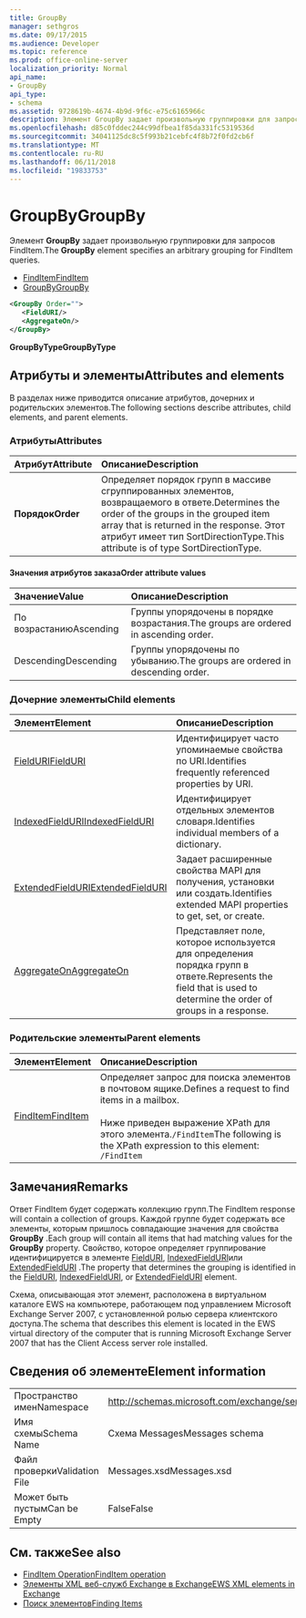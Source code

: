 ```yaml
---
title: GroupBy
manager: sethgros
ms.date: 09/17/2015
ms.audience: Developer
ms.topic: reference
ms.prod: office-online-server
localization_priority: Normal
api_name:
- GroupBy
api_type:
- schema
ms.assetid: 9728619b-4674-4b9d-9f6c-e75c6165966c
description: Элемент GroupBy задает произвольную группировки для запросов FindItem.
ms.openlocfilehash: d85c0fddec244c99dfbea1f85da331fc5319536d
ms.sourcegitcommit: 34041125dc8c5f993b21cebfc4f8b72f0fd2cb6f
ms.translationtype: MT
ms.contentlocale: ru-RU
ms.lasthandoff: 06/11/2018
ms.locfileid: "19833753"
---
```

# <a name="groupby"></a><span data-ttu-id="dbb9b-103">GroupBy</span><span class="sxs-lookup"><span data-stu-id="dbb9b-103">GroupBy</span></span>

<span data-ttu-id="dbb9b-104">Элемент **GroupBy** задает произвольную группировки для запросов FindItem.</span><span class="sxs-lookup"><span data-stu-id="dbb9b-104">The **GroupBy** element specifies an arbitrary grouping for FindItem queries.</span></span> 
  
- [<span data-ttu-id="dbb9b-105">FindItem</span><span class="sxs-lookup"><span data-stu-id="dbb9b-105">FindItem</span></span>](finditem.md)
- [<span data-ttu-id="dbb9b-106">GroupBy</span><span class="sxs-lookup"><span data-stu-id="dbb9b-106">GroupBy</span></span>](groupby.md)
  
```xml
<GroupBy Order="">
   <FieldURI/>
   <AggregateOn/>
</GroupBy>
```

 <span data-ttu-id="dbb9b-107">**GroupByType**</span><span class="sxs-lookup"><span data-stu-id="dbb9b-107">**GroupByType**</span></span>
## <a name="attributes-and-elements"></a><span data-ttu-id="dbb9b-108">Атрибуты и элементы</span><span class="sxs-lookup"><span data-stu-id="dbb9b-108">Attributes and elements</span></span>

<span data-ttu-id="dbb9b-109">В разделах ниже приводится описание атрибутов, дочерних и родительских элементов.</span><span class="sxs-lookup"><span data-stu-id="dbb9b-109">The following sections describe attributes, child elements, and parent elements.</span></span>
  
### <a name="attributes"></a><span data-ttu-id="dbb9b-110">Атрибуты</span><span class="sxs-lookup"><span data-stu-id="dbb9b-110">Attributes</span></span>

|<span data-ttu-id="dbb9b-111">**Атрибут**</span><span class="sxs-lookup"><span data-stu-id="dbb9b-111">**Attribute**</span></span>|<span data-ttu-id="dbb9b-112">**Описание**</span><span class="sxs-lookup"><span data-stu-id="dbb9b-112">**Description**</span></span>|
|:-----|:-----|
|<span data-ttu-id="dbb9b-113">**Порядок**</span><span class="sxs-lookup"><span data-stu-id="dbb9b-113">**Order**</span></span> <br/> | <span data-ttu-id="dbb9b-114">Определяет порядок групп в массиве сгруппированных элементов, возвращаемого в ответе.</span><span class="sxs-lookup"><span data-stu-id="dbb9b-114">Determines the order of the groups in the grouped item array that is returned in the response.</span></span> <span data-ttu-id="dbb9b-115">Этот атрибут имеет тип SortDirectionType.</span><span class="sxs-lookup"><span data-stu-id="dbb9b-115">This attribute is of type SortDirectionType.</span></span>  <br/> |
   
#### <a name="order-attribute-values"></a><span data-ttu-id="dbb9b-116">Значения атрибутов заказа</span><span class="sxs-lookup"><span data-stu-id="dbb9b-116">Order attribute values</span></span>

|<span data-ttu-id="dbb9b-117">**Значение**</span><span class="sxs-lookup"><span data-stu-id="dbb9b-117">**Value**</span></span>|<span data-ttu-id="dbb9b-118">**Описание**</span><span class="sxs-lookup"><span data-stu-id="dbb9b-118">**Description**</span></span>|
|:-----|:-----|
|<span data-ttu-id="dbb9b-119">По возрастанию</span><span class="sxs-lookup"><span data-stu-id="dbb9b-119">Ascending</span></span>  <br/> |<span data-ttu-id="dbb9b-120">Группы упорядочены в порядке возрастания.</span><span class="sxs-lookup"><span data-stu-id="dbb9b-120">The groups are ordered in ascending order.</span></span>  <br/> |
|<span data-ttu-id="dbb9b-121">Descending</span><span class="sxs-lookup"><span data-stu-id="dbb9b-121">Descending</span></span>  <br/> |<span data-ttu-id="dbb9b-122">Группы упорядочены по убыванию.</span><span class="sxs-lookup"><span data-stu-id="dbb9b-122">The groups are ordered in descending order.</span></span>  <br/> |
   
### <a name="child-elements"></a><span data-ttu-id="dbb9b-123">Дочерние элементы</span><span class="sxs-lookup"><span data-stu-id="dbb9b-123">Child elements</span></span>

|<span data-ttu-id="dbb9b-124">**Элемент**</span><span class="sxs-lookup"><span data-stu-id="dbb9b-124">**Element**</span></span>|<span data-ttu-id="dbb9b-125">**Описание**</span><span class="sxs-lookup"><span data-stu-id="dbb9b-125">**Description**</span></span>|
|:-----|:-----|
|[<span data-ttu-id="dbb9b-126">FieldURI</span><span class="sxs-lookup"><span data-stu-id="dbb9b-126">FieldURI</span></span>](fielduri.md) <br/> |<span data-ttu-id="dbb9b-127">Идентифицирует часто упоминаемые свойства по URI.</span><span class="sxs-lookup"><span data-stu-id="dbb9b-127">Identifies frequently referenced properties by URI.</span></span>  <br/> |
|[<span data-ttu-id="dbb9b-128">IndexedFieldURI</span><span class="sxs-lookup"><span data-stu-id="dbb9b-128">IndexedFieldURI</span></span>](indexedfielduri.md) <br/> |<span data-ttu-id="dbb9b-129">Идентифицирует отдельных элементов словаря.</span><span class="sxs-lookup"><span data-stu-id="dbb9b-129">Identifies individual members of a dictionary.</span></span>  <br/> |
|[<span data-ttu-id="dbb9b-130">ExtendedFieldURI</span><span class="sxs-lookup"><span data-stu-id="dbb9b-130">ExtendedFieldURI</span></span>](extendedfielduri.md) <br/> |<span data-ttu-id="dbb9b-131">Задает расширенные свойства MAPI для получения, установки или создать.</span><span class="sxs-lookup"><span data-stu-id="dbb9b-131">Identifies extended MAPI properties to get, set, or create.</span></span>  <br/> |
|[<span data-ttu-id="dbb9b-132">AggregateOn</span><span class="sxs-lookup"><span data-stu-id="dbb9b-132">AggregateOn</span></span>](aggregateon.md) <br/> |<span data-ttu-id="dbb9b-133">Представляет поле, которое используется для определения порядка групп в ответе.</span><span class="sxs-lookup"><span data-stu-id="dbb9b-133">Represents the field that is used to determine the order of groups in a response.</span></span>  <br/> |
   
### <a name="parent-elements"></a><span data-ttu-id="dbb9b-134">Родительские элементы</span><span class="sxs-lookup"><span data-stu-id="dbb9b-134">Parent elements</span></span>

|<span data-ttu-id="dbb9b-135">**Элемент**</span><span class="sxs-lookup"><span data-stu-id="dbb9b-135">**Element**</span></span>|<span data-ttu-id="dbb9b-136">**Описание**</span><span class="sxs-lookup"><span data-stu-id="dbb9b-136">**Description**</span></span>|
|:-----|:-----|
|[<span data-ttu-id="dbb9b-137">FindItem</span><span class="sxs-lookup"><span data-stu-id="dbb9b-137">FindItem</span></span>](finditem.md) <br/> |<span data-ttu-id="dbb9b-138">Определяет запрос для поиска элементов в почтовом ящике.</span><span class="sxs-lookup"><span data-stu-id="dbb9b-138">Defines a request to find items in a mailbox.</span></span>  <br/><br/> <span data-ttu-id="dbb9b-139">Ниже приведен выражение XPath для этого элемента.`/FindItem`</span><span class="sxs-lookup"><span data-stu-id="dbb9b-139">The following is the XPath expression to this element:  `/FindItem`</span></span> <br/> |
   
## <a name="remarks"></a><span data-ttu-id="dbb9b-140">Замечания</span><span class="sxs-lookup"><span data-stu-id="dbb9b-140">Remarks</span></span>

<span data-ttu-id="dbb9b-141">Ответ FindItem будет содержать коллекцию групп.</span><span class="sxs-lookup"><span data-stu-id="dbb9b-141">The FindItem response will contain a collection of groups.</span></span> <span data-ttu-id="dbb9b-142">Каждой группе будет содержать все элементы, которым пришлось совпадающие значения для свойства **GroupBy** .</span><span class="sxs-lookup"><span data-stu-id="dbb9b-142">Each group will contain all items that had matching values for the **GroupBy** property.</span></span> <span data-ttu-id="dbb9b-143">Свойство, которое определяет группирование идентифицируется в элементе [FieldURI](fielduri.md), [IndexedFieldURI](indexedfielduri.md)или [ExtendedFieldURI](extendedfielduri.md) .</span><span class="sxs-lookup"><span data-stu-id="dbb9b-143">The property that determines the grouping is identified in the [FieldURI](fielduri.md), [IndexedFieldURI](indexedfielduri.md), or [ExtendedFieldURI](extendedfielduri.md) element.</span></span> 
  
<span data-ttu-id="dbb9b-144">Схема, описывающая этот элемент, расположена в виртуальном каталоге EWS на компьютере, работающем под управлением Microsoft Exchange Server 2007, с установленной ролью сервера клиентского доступа.</span><span class="sxs-lookup"><span data-stu-id="dbb9b-144">The schema that describes this element is located in the EWS virtual directory of the computer that is running Microsoft Exchange Server 2007 that has the Client Access server role installed.</span></span>
  
## <a name="element-information"></a><span data-ttu-id="dbb9b-145">Сведения об элементе</span><span class="sxs-lookup"><span data-stu-id="dbb9b-145">Element information</span></span>

|||
|:-----|:-----|
|<span data-ttu-id="dbb9b-146">Пространство имен</span><span class="sxs-lookup"><span data-stu-id="dbb9b-146">Namespace</span></span>  <br/> |http://schemas.microsoft.com/exchange/services/2006/messages  <br/> |
|<span data-ttu-id="dbb9b-147">Имя схемы</span><span class="sxs-lookup"><span data-stu-id="dbb9b-147">Schema Name</span></span>  <br/> |<span data-ttu-id="dbb9b-148">Схема Messages</span><span class="sxs-lookup"><span data-stu-id="dbb9b-148">Messages schema</span></span>  <br/> |
|<span data-ttu-id="dbb9b-149">Файл проверки</span><span class="sxs-lookup"><span data-stu-id="dbb9b-149">Validation File</span></span>  <br/> |<span data-ttu-id="dbb9b-150">Messages.xsd</span><span class="sxs-lookup"><span data-stu-id="dbb9b-150">Messages.xsd</span></span>  <br/> |
|<span data-ttu-id="dbb9b-151">Может быть пустым</span><span class="sxs-lookup"><span data-stu-id="dbb9b-151">Can be Empty</span></span>  <br/> |<span data-ttu-id="dbb9b-152">False</span><span class="sxs-lookup"><span data-stu-id="dbb9b-152">False</span></span>  <br/> |
   
## <a name="see-also"></a><span data-ttu-id="dbb9b-153">См. также</span><span class="sxs-lookup"><span data-stu-id="dbb9b-153">See also</span></span>

- [<span data-ttu-id="dbb9b-154">FindItem Operation</span><span class="sxs-lookup"><span data-stu-id="dbb9b-154">FindItem operation</span></span>](finditem-operation.md)
- [<span data-ttu-id="dbb9b-155">Элементы XML веб-служб Exchange в Exchange</span><span class="sxs-lookup"><span data-stu-id="dbb9b-155">EWS XML elements in Exchange</span></span>](ews-xml-elements-in-exchange.md)
- [<span data-ttu-id="dbb9b-156">Поиск элементов</span><span class="sxs-lookup"><span data-stu-id="dbb9b-156">Finding Items</span></span>](http://msdn.microsoft.com/library/63af1f9c-464b-4fca-9ae3-3d60f24ca93c%28Office.15%29.aspx)

